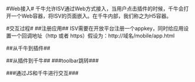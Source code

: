 #Web接入#
千牛允许ISV通过Web方式接入，当用户点击插件的时候，千牛会打开一个Web容器，将ISV的页面嵌入。在千牛内部，我们称之为H5容器。

#交互过程#
##注册应用##
ISV需要在开放平台注册一个appkey，同时给应用设置一个回调地址（http 或者 https）假设为：http://域名/mobile/app.html

##从千牛到插件##


##从插件到千牛##
###toolbar跳转###

###通过JS和千牛进行交互###